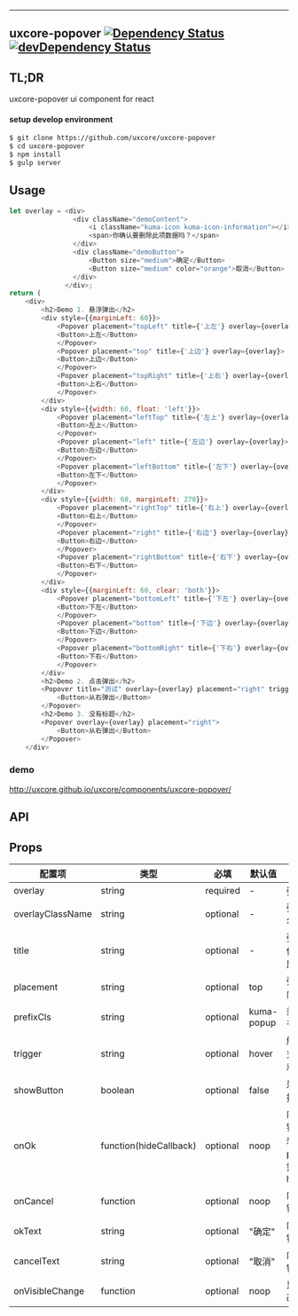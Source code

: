 ---

## uxcore-popover [![Dependency Status](http://img.shields.io/david/uxcore/uxcore-popover.svg?style=flat-square)](https://david-dm.org/uxcore/uxcore-popover) [![devDependency Status](http://img.shields.io/david/dev/uxcore/uxcore-popover.svg?style=flat-square)](https://david-dm.org/uxcore/uxcore-popover#info=devDependencies) 

## TL;DR

uxcore-popover ui component for react

#### setup develop environment

```sh
$ git clone https://github.com/uxcore/uxcore-popover
$ cd uxcore-popover
$ npm install
$ gulp server
```

## Usage
```javascript
let overlay = <div>
                <div className="demoContent">
                    <i className="kuma-icon kuma-icon-information"></i> 
                    <span>你确认要删除此项数据吗？</span>
                </div>
                <div className="demoButton">
                    <Button size="medium">确定</Button>
                    <Button size="medium" color="orange">取消</Button>
                </div>
              </div>;
return (
    <div>
        <h2>Demo 1. 悬浮弹出</h2>
        <div style={{marginLeft: 60}}>
            <Popover placement="topLeft" title={'上左'} overlay={overlay} onOk={this.test}>
            <Button>上左</Button>
            </Popover>
            <Popover placement="top" title={'上边'} overlay={overlay}>
            <Button>上边</Button>
            </Popover>
            <Popover placement="topRight" title={'上右'} overlay={overlay}>
            <Button>上右</Button>
            </Popover>
        </div>
        <div style={{width: 60, float: 'left'}}>
            <Popover placement="leftTop" title={'左上'} overlay={overlay}>
            <Button>左上</Button>
            </Popover>
            <Popover placement="left" title={'左边'} overlay={overlay}>
            <Button>左边</Button>
            </Popover>
            <Popover placement="leftBottom" title={'左下'} overlay={overlay}>
            <Button>左下</Button>
            </Popover>
        </div>
        <div style={{width: 60, marginLeft: 270}}>
            <Popover placement="rightTop" title={'右上'} overlay={overlay}>
            <Button>右上</Button>
            </Popover>
            <Popover placement="right" title={'右边'} overlay={overlay}>
            <Button>右边</Button>
            </Popover>
            <Popover placement="rightBottom" title={'右下'} overlay={overlay}>
            <Button>右下</Button>
            </Popover>
        </div>
        <div style={{marginLeft: 60, clear: 'both'}}>
            <Popover placement="bottomLeft" title={'下左'} overlay={overlay}>
            <Button>下左</Button>
            </Popover>
            <Popover placement="bottom" title={'下边'} overlay={overlay}>
            <Button>下边</Button>
            </Popover>
            <Popover placement="bottomRight" title={'下右'} overlay={overlay}>
            <Button>下右</Button>
            </Popover>
        </div>
        <h2>Demo 2. 点击弹出</h2>
        <Popover title="测试" overlay={overlay} placement="right" trigger="click">
            <Button>从右弹出</Button>
        </Popover>
        <h2>Demo 3. 没有标题</h2>
        <Popover overlay={overlay} placement="right">
            <Button>从右弹出</Button>
        </Popover>
    </div>
```

### demo
http://uxcore.github.io/uxcore/components/uxcore-popover/

## API

## Props

| 配置项 | 类型 | 必填 | 默认值 | 功能/备注 |
|---|---|---|---|---|
|overlay|string|required|-|弹窗内容|
|overlayClassName|string|optional|-|弹窗的额外类名|
|title|string|optional|-|弹窗标题，不传入则没有标题栏|
|placement|string|optional|top|弹窗从那个方向弹出|
|prefixCls|string|optional|kuma-popup|类名前缀，用于定制化|
|trigger|string|optional|hover|触发弹窗的方式，有 hover 和 click 两种|
|showButton|boolean|optional|false|是否显示内置按钮|
|onOk|function(hideCallback)|optional|noop|内置的确定按钮的回调，当想要关闭 popover 时需调用 hideCallback|
|onCancel|function|optional|noop|内置的取消按钮的回调|
|okText|string|optional|"确定"|内置的确定按钮显示的文案|
|cancelText|string|optional|"取消"|内置的取消按钮显示的文案|
|onVisibleChange|function|optional|noop|显示状态发生改变的回调|


